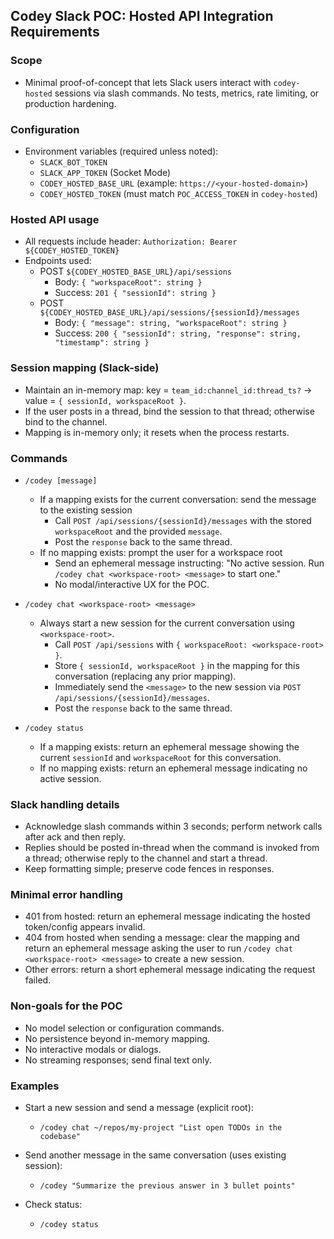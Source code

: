 ## Codey Slack POC: Hosted API Integration Requirements

### Scope
- Minimal proof-of-concept that lets Slack users interact with `codey-hosted` sessions via slash commands. No tests, metrics, rate limiting, or production hardening.

### Configuration
- Environment variables (required unless noted):
  - `SLACK_BOT_TOKEN`
  - `SLACK_APP_TOKEN` (Socket Mode)
  - `CODEY_HOSTED_BASE_URL` (example: `https://<your-hosted-domain>`)
  - `CODEY_HOSTED_TOKEN` (must match `POC_ACCESS_TOKEN` in `codey-hosted`)

### Hosted API usage
- All requests include header: `Authorization: Bearer ${CODEY_HOSTED_TOKEN}`
- Endpoints used:
  - POST `${CODEY_HOSTED_BASE_URL}/api/sessions`
    - Body: `{ "workspaceRoot": string }`
    - Success: `201 { "sessionId": string }`
  - POST `${CODEY_HOSTED_BASE_URL}/api/sessions/{sessionId}/messages`
    - Body: `{ "message": string, "workspaceRoot": string }`
    - Success: `200 { "sessionId": string, "response": string, "timestamp": string }`

### Session mapping (Slack-side)
- Maintain an in-memory map: key = `team_id:channel_id:thread_ts?` → value = `{ sessionId, workspaceRoot }`.
- If the user posts in a thread, bind the session to that thread; otherwise bind to the channel.
- Mapping is in-memory only; it resets when the process restarts.

### Commands
- `/codey [message]`
  - If a mapping exists for the current conversation: send the message to the existing session
    - Call `POST /api/sessions/{sessionId}/messages` with the stored `workspaceRoot` and the provided `message`.
    - Post the `response` back to the same thread.
  - If no mapping exists: prompt the user for a workspace root
    - Send an ephemeral message instructing: "No active session. Run `/codey chat <workspace-root> <message>` to start one."
    - No modal/interactive UX for the POC.

- `/codey chat <workspace-root> <message>`
  - Always start a new session for the current conversation using `<workspace-root>`.
    - Call `POST /api/sessions` with `{ workspaceRoot: <workspace-root> }`.
    - Store `{ sessionId, workspaceRoot }` in the mapping for this conversation (replacing any prior mapping).
    - Immediately send the `<message>` to the new session via `POST /api/sessions/{sessionId}/messages`.
    - Post the `response` back to the same thread.

- `/codey status`
  - If a mapping exists: return an ephemeral message showing the current `sessionId` and `workspaceRoot` for this conversation.
  - If no mapping exists: return an ephemeral message indicating no active session.

### Slack handling details
- Acknowledge slash commands within 3 seconds; perform network calls after ack and then reply.
- Replies should be posted in-thread when the command is invoked from a thread; otherwise reply to the channel and start a thread.
- Keep formatting simple; preserve code fences in responses.

### Minimal error handling
- 401 from hosted: return an ephemeral message indicating the hosted token/config appears invalid.
- 404 from hosted when sending a message: clear the mapping and return an ephemeral message asking the user to run `/codey chat <workspace-root> <message>` to create a new session.
- Other errors: return a short ephemeral message indicating the request failed.

### Non-goals for the POC
- No model selection or configuration commands.
- No persistence beyond in-memory mapping.
- No interactive modals or dialogs.
- No streaming responses; send final text only.

### Examples
- Start a new session and send a message (explicit root):
  - `/codey chat ~/repos/my-project "List open TODOs in the codebase"`

- Send another message in the same conversation (uses existing session):
  - `/codey "Summarize the previous answer in 3 bullet points"`

- Check status:
  - `/codey status`



